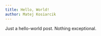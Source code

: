 ```yaml
---
title: Hello, World!
author: Matej Kosiarcik
---
```


Just a hello-world post. Nothing exceptional.
